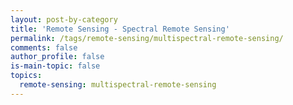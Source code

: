 ```yaml
---
layout: post-by-category
title: 'Remote Sensing - Spectral Remote Sensing'
permalink: /tags/remote-sensing/multispectral-remote-sensing/
comments: false
author_profile: false
is-main-topic: false
topics:
  remote-sensing: multispectral-remote-sensing
---
```

